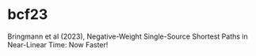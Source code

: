 # bcf23
Bringmann et al (2023), Negative-Weight Single-Source Shortest Paths in Near-Linear Time: Now Faster!
